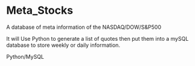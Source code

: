 Meta_Stocks
===========

A database of meta information of the NASDAQ/DOW/S&P500

It will Use Python to generate a list of quotes then put them into a mySQL database to store weekly or daily information.

Python/MySQL
